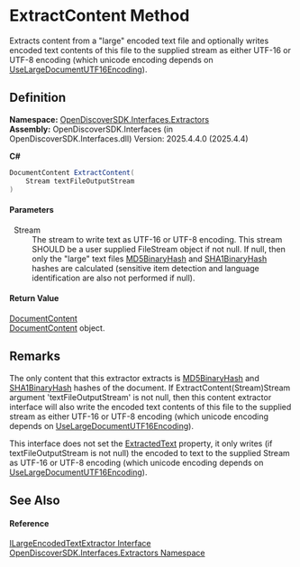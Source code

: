 # ExtractContent Method


Extracts content from a "large" encoded text file and optionally writes encoded text contents of this file to the supplied stream as either UTF-16 or UTF-8 encoding (which unicode encoding depends on <a href="e703d60d-4cc3-b9ae-58df-0a913e95be3e">UseLargeDocumentUTF16Encoding</a>).



## Definition
**Namespace:** <a href="66cb506c-7b83-62d0-4a83-d345a647f76a">OpenDiscoverSDK.Interfaces.Extractors</a>  
**Assembly:** OpenDiscoverSDK.Interfaces (in OpenDiscoverSDK.Interfaces.dll) Version: 2025.4.4.0 (2025.4.4)

**C#**
``` C#
DocumentContent ExtractContent(
	Stream textFileOutputStream
)
```



#### Parameters
<dl><dt>  Stream</dt><dd>The stream to write text as UTF-16 or UTF-8 encoding. This stream SHOULD be a user supplied FileStream object if not null. If null, then only the "large" text files <a href="2ec513db-4269-6878-93b6-a58cae60f9f1">MD5BinaryHash</a> and <a href="41c5b8b6-1d52-7553-fe0e-048d53901ca2">SHA1BinaryHash</a> hashes are calculated (sensitive item detection and language identification are also not performed if null).</dd></dl>

#### Return Value
<a href="8e86a5a1-9129-b079-8605-f7fa3f3a1f21">DocumentContent</a>  
<a href="8e86a5a1-9129-b079-8605-f7fa3f3a1f21">DocumentContent</a> object.

## Remarks

The only content that this extractor extracts is <a href="2ec513db-4269-6878-93b6-a58cae60f9f1">MD5BinaryHash</a> and <a href="41c5b8b6-1d52-7553-fe0e-048d53901ca2">SHA1BinaryHash</a> hashes of the document. If ExtractContent(Stream)Stream argument 'textFileOutputStream' is not null, then this content extractor interface will also write the encoded text contents of this file to the supplied stream as either UTF-16 or UTF-8 encoding (which unicode encoding depends on <a href="e703d60d-4cc3-b9ae-58df-0a913e95be3e">UseLargeDocumentUTF16Encoding</a>).

This interface does not set the <a href="72ac3b45-72b3-56b8-7864-53f0d59552f4">ExtractedText</a> property, it only writes (if textFileOutputStream is not null) the encoded to text to the supplied Stream as UTF-16 or UTF-8 encoding (which unicode encoding depends on <a href="e703d60d-4cc3-b9ae-58df-0a913e95be3e">UseLargeDocumentUTF16Encoding</a>).


## See Also


#### Reference
<a href="12e90c5d-c0eb-b570-10bb-3626709715dd">ILargeEncodedTextExtractor Interface</a>  
<a href="66cb506c-7b83-62d0-4a83-d345a647f76a">OpenDiscoverSDK.Interfaces.Extractors Namespace</a>  
